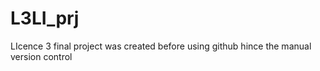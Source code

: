 # L3LI_prj
LIcence 3 final project
was created before using github hince the manual version control
